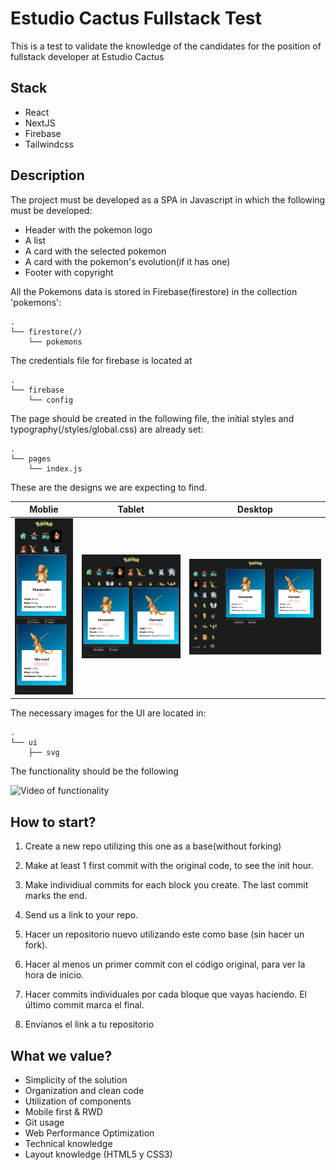 # Estudio Cactus Fullstack Test

This is a test to validate the knowledge of the candidates for the position of fullstack developer at Estudio Cactus

## Stack

- React
- NextJS
- Firebase
- Tailwindcss

## Description

The project must be developed as a SPA in Javascript in which the following must be developed:

- Header with the pokemon logo
- A list
- A card with the selected pokemon
- A card with the pokemon's evolution(if it has one)
- Footer with copyright

All the Pokemons data is stored in Firebase(firestore) in the collection 'pokemons':

```
.
└── firestore(/)
    └── pokemons
```

The credentials file for firebase is located at

```
.
└── firebase
    └── config
```

The page should be created in the following file, the initial styles and typography(/styles/global.css) are already set:

```
.
└── pages
    └── index.js
```

These are the designs we are expecting to find.

| Moblie                            | Tablet                            | Desktop                             |
| --------------------------------- | --------------------------------- | ----------------------------------- |
| ![Mobile design](docs/mobile.png) | ![Tablet design](docs/tablet.png) | ![Desktop design](docs/desktop.png) |

The necessary images for the UI are located in:

```
.
└── ui
    ├── svg
```

The functionality should be the following

![Video of functionality](docs/function.gif)

## How to start?

1. Create a new repo utilizing this one as a base(without forking)
2. Make at least 1 first commit with the original code, to see the init hour.
3. Make individiual commits for each block you create. The last commit marks the end.
4. Send us a link to your repo.

5. Hacer un repositorio nuevo utilizando este como base (sin hacer un fork).
6. Hacer al menos un primer commit con el código original, para ver la hora de inicio.
7. Hacer commits individuales por cada bloque que vayas haciendo. El último commit marca el final.
8. Envíanos el link a tu repositorio

## What we value?

- Simplicity of the solution
- Organization and clean code
- Utilization of components
- Mobile first & RWD
- Git usage
- Web Performance Optimization
- Technical knowledge
- Layout knowledge (HTML5 y CSS3)
